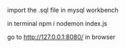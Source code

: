 import the .sql file in mysql workbench

in terminal
npm i
nodemon index.js

go to http://127.0.0.1:8080/ in browser
